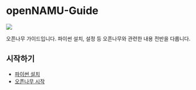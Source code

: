 openNAMU-Guide
====

![](https://avatars0.githubusercontent.com/u/45316888)

오픈나무 가이드입니다.
파이썬 설치, 설정 등 오픈나무와 관련한 내용 전반을 다룹니다.

## 시작하기
 * [파이썬 설치](/articles/ko-kr/install-python.md)
 * [오픈나무 시작](/articles/ko-kr/start-opennamu.md)